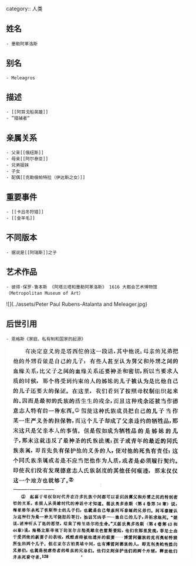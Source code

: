 category:: 人类
## 姓名
	- 墨勒阿革洛斯
## 别名
	- Meleagros
## 描述
	- [[阿耳戈船英雄]]
	- ”猎捕者“
## 亲属关系
	- 父亲[[俄纽斯]]
	- 母亲[[阿尔泰亚]]
	- 兄弟姐妹
	- 子女
	- 配偶[[克勒俄帕特拉（伊达斯之女）]]
## 重要事件
	- [[卡吕冬狩猎]]
	- [[金羊毛]]
## 不同版本
	- 据说是[[阿瑞斯]]之子
## 艺术作品
	- 彼得·保罗·鲁本斯 《阿塔兰塔和墨勒阿革洛斯》 1616 大都会艺术博物馆（Metropolitan Museum of Art）
 ![](../assets/Peter Paul Rubens-Atalanta and Meleager.jpg)
## 后世引用
	- 恩格斯《家庭、私有制和国家的起源》
 ![](../assets/恩格斯-《家庭、私有制和国家的起源》P135.png)
